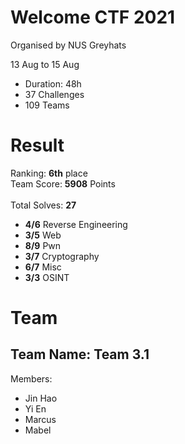 # Welcome CTF 2021
Organised by NUS Greyhats

13 Aug to 15 Aug
* Duration: 48h
* 37 Challenges
* 109 Teams

# Result
Ranking: **6th** place
<br/>
Team Score: **5908** Points
<br/>
<br/>
Total Solves: **27**
* **4/6** Reverse Engineering
* **3/5** Web
* **8/9** Pwn
* **3/7** Cryptography
* **6/7** Misc
* **3/3** OSINT


# Team
## Team Name: **Team 3.1**
Members: 
* Jin Hao
* Yi En
* Marcus
* Mabel
